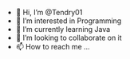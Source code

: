 - 👋 Hi, I’m @Tendry01
- 👀 I’m interested in Programming
- 🌱 I’m currently learning Java
- 💞️ I’m looking to collaborate on it
- 📫 How to reach me ...

<!---
Tendry01/Tendry01 is a ✨ special ✨ repository because its `README.md` (this file) appears on your GitHub profile.
You can click the Preview link to take a look at your changes.
--->
